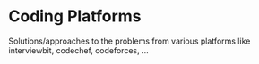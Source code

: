 # Coding Platforms

Solutions/approaches to the problems from various platforms like interviewbit, codechef, codeforces, ...
